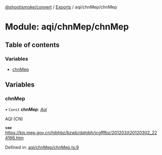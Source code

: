 [@shootismoke/convert](../README.md) / [Exports](../modules.md) / aqi/chnMep/chnMep

# Module: aqi/chnMep/chnMep

## Table of contents

### Variables

- [chnMep](aqi_chnmep_chnmep.md#chnmep)

## Variables

### chnMep

• `Const` **chnMep**: [*Aqi*](../interfaces/types.aqi.md)

AQI (CN)

**`see`** https://kjs.mep.gov.cn/hjbhbz/bzwb/dqhjbh/jcgfffbz/201203/t20120302_224166.htm

Defined in: [aqi/chnMep/chnMep.ts:9](https://github.com/shootismoke/common/blob/1e71707/packages/convert/src/aqi/chnMep/chnMep.ts#L9)
